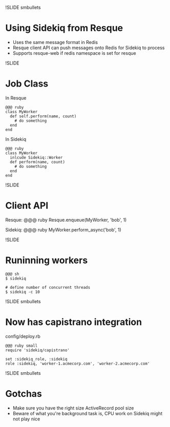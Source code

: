 !SLIDE smbullets
# Using Sidekiq from Resque

- Uses the same message format in Redis
- Resque client API can push messages onto Redis for Sidekiq to process
- Supports resque-web if redis namespace is set for resque

!SLIDE
# Job Class
In Resque

    @@@ ruby
    class MyWorker
      def self.perform(name, count)
        # do something
      end
    end

In Sidekiq
    
    @@@ ruby
    class MyWorker
      inlcude Sidekiq::Worker
      def perform(name, count)
        # do something
      end
    end

!SLIDE
# Client API
Resque:
    @@@ ruby
    Resque.enqueue(MyWorker, 'bob', 1)

Sidekiq:
    @@@ ruby
    MyWorker.perform_async('bob', 1)

!SLIDE
# Runinning workers

    @@@ sh
    $ sidekiq

    # define number of concurrent threads
    $ sidekiq -c 10

!SLIDE smbullets
# Now has capistrano integration

config/deploy.rb

    @@@ ruby small
    require 'sidekiq/capistrano'

    set :sidekiq_role, :sidekiq
    role :sidekiq, 'worker-1.acmecorp.com', 'worker-2.acmecorp.com'

!SLIDE smbullets
# Gotchas

- Make sure you have the right size ActiveRecord pool size
- Beware of what you're background task is, CPU work on Sidekiq
  might not play nice
